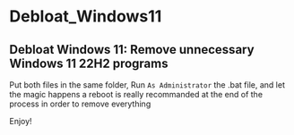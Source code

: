 # Debloat_Windows11
## Debloat Windows 11: Remove unnecessary Windows 11 22H2 programs

Put both files in the same folder, 
Run ```As Administrator``` the .bat file, and let the magic happens
a reboot is really recommanded at the end of the process in order to remove everything

Enjoy!
